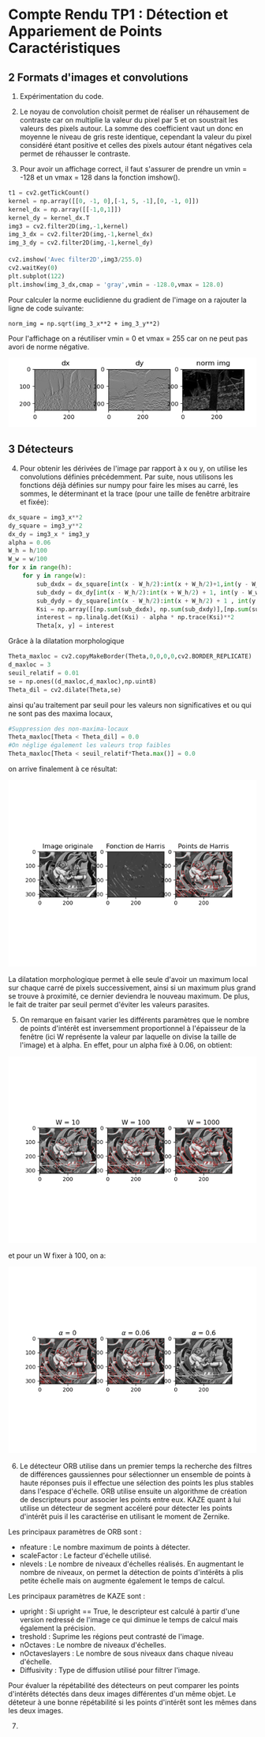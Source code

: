 # Compte Rendu TP1 : Détection et Appariement de Points Caractéristiques

## 2 Formats d'images et convolutions

1. Expérimentation du code. 


2. Le noyau de convolution choisit permet de réaliser 
un réhausement de contraste car on multiplie la valeur
du pixel par 5 et on soustrait les valeurs des pixels autour.
La somme des coefficient vaut un donc en moyenne le niveau de 
gris reste identique, cependant la valeur du pixel considéré 
étant positive et celles des pixels autour étant négatives
cela permet de réhausser le contraste.


3. Pour avoir un affichage correct, il faut s'assurer de
prendre un vmin = -128 et un vmax = 128 dans la fonction
imshow().
```python
t1 = cv2.getTickCount()
kernel = np.array([[0, -1, 0],[-1, 5, -1],[0, -1, 0]])
kernel_dx = np.array([[-1,0,1]])
kernel_dy = kernel_dx.T
img3 = cv2.filter2D(img,-1,kernel)
img_3_dx = cv2.filter2D(img,-1,kernel_dx)
img_3_dy = cv2.filter2D(img,-1,kernel_dy)

cv2.imshow('Avec filter2D',img3/255.0)
cv2.waitKey(0)
plt.subplot(122)
plt.imshow(img_3_dx,cmap = 'gray',vmin = -128.0,vmax = 128.0)
```

Pour calculer la norme euclidienne du gradient de l'image on a rajouter la ligne de code suivante: 

    norm_img = np.sqrt(img_3_x**2 + img_3_y**2)

Pour l'affichage on a réutiliser vmin = 0 et vmax = 255 car on ne peut pas avori de norme négative.

![Partie 2](Part2.png)

## 3 Détecteurs

4. Pour obtenir les dérivées de l'image par rapport à x ou y, on utilise les convolutions définies précédemment.
Par suite, nous utilisons les fonctions déjà définies sur numpy pour faire les mises au carré, les sommes, le déterminant et la trace (pour une taille de fenêtre arbitraire et fixée):
```python
dx_square = img3_x**2
dy_square = img3_y**2
dx_dy = img3_x * img3_y
alpha = 0.06
W_h = h/100
W_w = w/100
for x in range(h):
    for y in range(w):
        sub_dxdx = dx_square[int(x - W_h/2):int(x + W_h/2)+1,int(y - W_w/2):int(y + W_w/2) + 1]
        sub_dxdy = dx_dy[int(x - W_h/2):int(x + W_h/2) + 1, int(y - W_w/2):int(y + W_w/2) + 1]
        sub_dydy = dy_square[int(x - W_h/2):int(x + W_h/2) + 1 , int(y - W_w/2):int(y + W_w/2) + 1]
        Ksi = np.array([[np.sum(sub_dxdx), np.sum(sub_dxdy)],[np.sum(sub_dxdx), np.sum(sub_dydy)]])
        interest = np.linalg.det(Ksi) - alpha * np.trace(Ksi)**2
        Theta[x, y] = interest
```
Grâce à la dilatation morphologique
```python
Theta_maxloc = cv2.copyMakeBorder(Theta,0,0,0,0,cv2.BORDER_REPLICATE)
d_maxloc = 3
seuil_relatif = 0.01
se = np.ones((d_maxloc,d_maxloc),np.uint8)
Theta_dil = cv2.dilate(Theta,se)
```

ainsi qu'au traitement par seuil pour les valeurs non significatives et ou qui ne sont pas des maxima locaux,
```python
#Suppression des non-maxima-locaux
Theta_maxloc[Theta < Theta_dil] = 0.0
#On néglige également les valeurs trop faibles
Theta_maxloc[Theta < seuil_relatif*Theta.max()] = 0.0
```

on arrive finalement à ce résultat:

![img_1.png](img_1.png)

La dilatation morphologique permet à elle seule d'avoir un maximum local sur chaque carré de pixels successivement, ainsi si un maximum plus grand se trouve à proximité, ce dernier deviendra le nouveau maximum. De plus, le fait de traiter par seuil permet d'éviter les valeurs parasites.

5. On remarque en faisant varier les différents paramètres que le nombre de points d'intérêt est inversemment proportionnel à l'épaisseur de la fenêtre (ici W représente la valeur par laquelle on divise la taille de l'image) et à alpha. En effet, pour un alpha fixé à 0.06, on obtient:

![img_2.png](img_2.png)

et pour un W fixer à 100, on a:

![img_3.png](img_3.png)


6. Le détecteur ORB utilise dans un premier temps la recherche
des filtres de différences gaussiennes pour sélectionner un
ensemble de points à haute réponses puis il effectue une sélection
des points les plus stables dans l'espace d'échelle. ORB utilise
ensuite un algorithme de création de descripteurs pour associer les
points entre eux. KAZE quant à lui utilise un détecteur de
segment accéleré pour détecter les points d'intérêt puis il
les caractérise en utilisant le moment de Zernike. 

Les principaux paramètres de ORB sont :

  - nfeature : Le nombre maximum de points à détecter.
  - scaleFactor : Le facteur d'échelle utilisé. 
  - nlevels : Le nombre de niveaux d'échelles réalisés. En 
    augmentant le nombre de niveaux, on permet la détection
    de points d'intérêts à plis petite échelle mais on augmente
    également le temps de calcul.

Les principaux paramètres de KAZE sont : 

  - upright : Si upright == True, le descripteur est calculé
    à partir d'une version redressé de l'image ce qui diminue
    le temps de calcul mais également la précision.
  - treshold : Suprime les régions peut contrasté de l'image.
  - nOctaves : Le nombre de niveaux d'échelles.
  - nOctaveslayers : Le nombre de sous niveaux dans chaque
    niveau d'échelle.
  - Diffusivity : Type de diffusion utilisé pour filtrer l'image.

Pour évaluer la répétabilité des détecteurs on peut comparer 
les points d'intérêts détectés dans deux images différentes d'un
même objet. Le déteteur à une bonne répétabilité si les points d'intérêt sont 
les mêmes dans les deux images.

7. 

            
